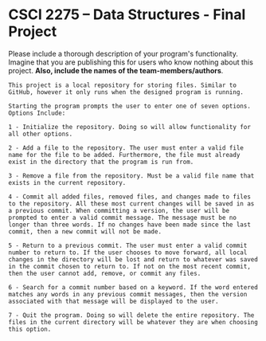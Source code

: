 # CSCI 2275 – Data Structures - Final Project

Please include a thorough description of your program's functionality. Imagine that you are publishing this for users who know nothing about this project. **Also, include the names of the team-members/authors**. 

	This project is a local repository for storing files. Similar to GitHub, however it only runs when the designed program is running.
  
	Starting the program prompts the user to enter one of seven options.
	Options Include:
  
	1 - Initialize the repository. Doing so will allow functionality for all other options.
  
	2 - Add a file to the repository. The user must enter a valid file name for the file to be added. Furthermore, the file must already exist in the directory that the program is run from. 
  
	3 - Remove a file from the repository. Must be a valid file name that exists in the current repository.
  
	4 - Commit all added files, removed files, and changes made to files to the repository. All these most current changes will be saved in as a previous commit. When committing a version, the user will be prompted to enter a valid commit message. The message must be no longer than three words. If no changes have been made since the last commit, then a new commit will not be made.
  
	5 - Return to a previous commit. The user must enter a valid commit number to return to. If the user chooses to move forward, all local changes in the directory will be lost and return to whatever was saved in the commit chosen to return to. If not on the most recent commit, then the user cannot add, remove, or commit any files.
  
	6 - Search for a commit number based on a keyword. If the word entered matches any words in any previous commit messages, then the version associated with that message will be displayed to the user. 
  
	7 - Quit the program. Doing so will delete the entire repository. The files in the current directory will be whatever they are when choosing this option.
